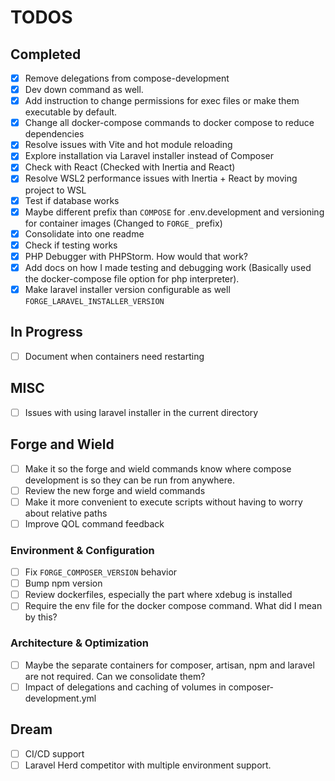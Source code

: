 # TODOS

## Completed

- [x] Remove delegations from compose-development
- [x] Dev down command as well.
- [x] Add instruction to change permissions for exec files or make them executable by default.
- [x] Change all docker-compose commands to docker compose to reduce dependencies
- [x] Resolve issues with Vite and hot module reloading
- [x] Explore installation via Laravel installer instead of Composer
- [x] Check with React (Checked with Inertia and React)
- [x] Resolve WSL2 performance issues with Inertia + React by moving project to WSL
- [x] Test if database works
- [x] Maybe different prefix than `COMPOSE` for .env.development and versioning for container images (Changed to `FORGE_` prefix)
- [x] Consolidate into one readme
- [x] Check if testing works
- [x] PHP Debugger with PHPStorm. How would that work?
- [x] Add docs on how I made testing and debugging work (Basically used the docker-compose file option for php interpreter).
- [x] Make laravel installer version configurable as well `FORGE_LARAVEL_INSTALLER_VERSION`

## In Progress
- [ ] Document when containers need restarting

## MISC
- [ ] Issues with using laravel installer in the current directory

## Forge and Wield
- [ ] Make it so the forge and wield commands know where compose development is so they can be run from anywhere.
- [ ] Review the new forge and wield commands
- [ ] Make it more convenient to execute scripts without having to worry about relative paths
- [ ] Improve QOL command feedback

### Environment & Configuration
- [ ] Fix `FORGE_COMPOSER_VERSION` behavior
- [ ] Bump npm version
- [ ] Review dockerfiles, especially the part where xdebug is installed
- [ ] Require the env file for the docker compose command. What did I mean by this?

### Architecture & Optimization
- [ ] Maybe the separate containers for composer, artisan, npm and laravel are not required. Can we consolidate them?
- [ ] Impact of delegations and caching of volumes in composer-development.yml

## Dream
- [ ] CI/CD support
- [ ] Laravel Herd competitor with multiple environment support.